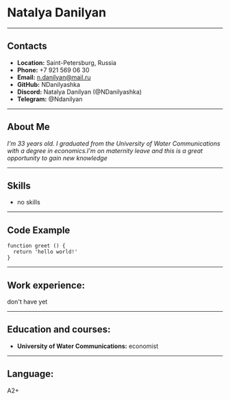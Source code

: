 # **Natalya Danilyan**

------------------------

## **Contacts**

* __Location:__ Saint-Petersburg, Russia
* __Phone:__ +7 921 569 06 30	
* __Email:__ n.danilyan@mail.ru
* __GitHub:__ NDanilyashka
* __Discord:__ Natalya Danilyan (@NDanilyashka)
* __Telegram:__ @Ndanilyan

----------------------------------------------

## **About Me**

_I'm 33 years old. I graduated from the University of Water Communications with a degree in economics.I'm on maternity leave and this is a great opportunity to gain new knowledge_

-------------------------------

## **Skills**

* no skills

---------------------------------------

## **Code Example**

```
function greet () {
  return 'hello world!'
}
```

-----------------------------

## **Work experience:**

don't have yet

------------------------

## **Education and courses:**

* __University of Water Communications:__ economist

------------------------

## **Language:**

A2+
